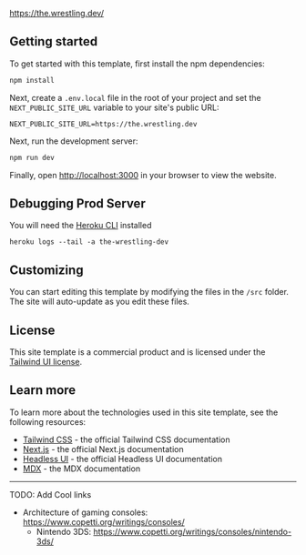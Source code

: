 https://the.wrestling.dev/

## Getting started

To get started with this template, first install the npm dependencies:

```bash
npm install
```

Next, create a `.env.local` file in the root of your project and set the `NEXT_PUBLIC_SITE_URL` variable to your site's public URL:

```
NEXT_PUBLIC_SITE_URL=https://the.wrestling.dev
```

Next, run the development server:

```bash
npm run dev
```

Finally, open [http://localhost:3000](http://localhost:3000) in your browser to view the website.


## Debugging Prod Server
You will need the [Heroku CLI](https://devcenter.heroku.com/articles/heroku-cli) installed

```
heroku logs --tail -a the-wrestling-dev
```

## Customizing

You can start editing this template by modifying the files in the `/src` folder. The site will auto-update as you edit these files.

## License

This site template is a commercial product and is licensed under the [Tailwind UI license](https://tailwindui.com/license).

## Learn more

To learn more about the technologies used in this site template, see the following resources:

- [Tailwind CSS](https://tailwindcss.com/docs) - the official Tailwind CSS documentation
- [Next.js](https://nextjs.org/docs) - the official Next.js documentation
- [Headless UI](https://headlessui.dev) - the official Headless UI documentation
- [MDX](https://mdxjs.com) - the MDX documentation

---

TODO: Add Cool links
- Architecture of gaming consoles: https://www.copetti.org/writings/consoles/
    - Nintendo 3DS: https://www.copetti.org/writings/consoles/nintendo-3ds/